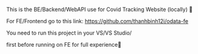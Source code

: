  This is the BE/Backend/WebAPI use for Covid Tracking Website (locally) 🍎


 For FE/Frontend go to this link: https://github.com/thanhbinh12i/odata-fe

You need to run this project in your VS/VS Studio/ 

first before running on FE for full experience🖤
